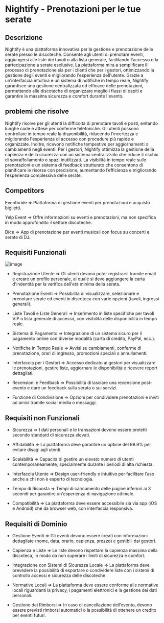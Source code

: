 # Nightify - Prenotazioni per le tue serate 


## Descrizione 
Nightify è una piattaforma innovativa per la gestione e prenotazione delle serate presso le discoteche. Consente agli utenti di prenotare eventi, aggiungersi alle liste dei tavoli o alla lista generale, facilitando l'accesso e la partecipazione a serate esclusive. La piattaforma mira a semplificare il processo di prenotazione sia per i clienti che per i gestori, ottimizzando la gestione degli eventi e migliorando l'esperienza dell'utente. Grazie a un’interfaccia intuitiva e un sistema di notifiche in tempo reale, Nightify garantisce una gestione centralizzata ed efficace delle prenotazioni, permettendo alle discoteche di organizzare meglio i flussi di ospiti e garantire la massima sicurezza e comfort durante l'evento.

## problemi che risolve 
Nightify risolve per gli utenti la difficoltà di prenotare tavoli e posti, evitando lunghe code e attese per conferme telefoniche. Gli utenti possono controllare in tempo reale la disponibilità, riducendo l’incertezza e migliorando l'esperienza di accesso con procedure più rapide e organizzate. Inoltre, ricevono notifiche tempestive per aggiornamenti o cambiamenti negli eventi.
Per i gestori, Nightify ottimizza la gestione della capienza e della sicurezza con un sistema centralizzato che riduce il rischio di sovraffollamento o spazi inutilizzati. La visibilità in tempo reale sulle prenotazioni e un sistema di feedback strutturato che consentono di pianificare le risorse con precisione, aumentando l’efficienza e migliorando l’esperienza complessiva delle serate.

## Competitors 
  Eventbride => Piattaforma di gestione eventi per prenotazioni e acquisto biglietti.
  
  Yelp Event => Offre informazioni su eventi e prenotazioni, ma non specifica in modo approfondito il settore discoteche.
  
  Dice => App di prenotazione per eventi musicali con focus su concerti e serate di DJ.
  
## Requisiti Funzionali 
![image](https://github.com/user-attachments/assets/4c5b566d-2cfb-4bb5-9474-c2516a873c71)

* Registrazione Utente => Gli utenti devono poter registrarsi tramite email e creare un profilo personale, al quale si deve aggiungere la carta d'indentità per la verifica dell'età minima della serata.

* Prenotazione Eventi => Possibilità di visualizzare, selezionare e prenotare serate ed eventi in discoteca con varie opzioni (tavoli, ingressi generali).

* Liste Tavoli e Liste Generali => Inserimento in liste specifiche per tavoli VIP o lista generale di accesso, con visibilità delle disponibilità in tempo reale.

* Sistema di Pagamento => Integrazione di un sistema sicuro per il pagamento online con diverse modalità (carta di credito, PayPal, ecc.).

* Notifiche in Tempo Reale => Avvisi su cambiamenti, conferme di prenotazione, orari di ingresso, promozioni speciali o annullamenti.

* Interfaccia per i Gestori => Accesso dedicato ai gestori per visualizzare le prenotazioni, gestire liste, aggiornare le disponibilità e ricevere report dettagliati.

* Recensioni e Feedback => Possibilità di lasciare una recensione post-evento e dare un feedback sulla serata o sui servizi.

* Funzione di Condivisione => Opzioni per condividere prenotazioni e inviti ad amici tramite social media o messaggi.
  
## Requisiti non Funzionali 
* Sicurezza => I dati personali e le transazioni devono essere protetti secondo standard di sicurezza elevati.

* Affidabilità => La piattaforma deve garantire un uptime del 99.9% per evitare disagi agli utenti.

* Scalabilità => Capacità di gestire un elevato numero di utenti contemporaneamente, specialmente durante i periodi di alta richiesta.

* Interfaccia Utente => Design user-friendly e intuitivo per facilitare l’uso anche a chi non è esperto di tecnologia.

* Tempo di Risposta => Tempi di caricamento delle pagine inferiori ai 3 secondi per garantire un'esperienza di navigazione ottimale.

* Compatibilità => La piattaforma deve essere accessibile sia via app (iOS e Android) che da browser web, con interfaccia responsiva.
## Requisiti di Dominio 
* Gestione Eventi => Gli eventi devono essere creati con informazioni dettagliate (nome, data, orario, capienza, prezzo) e gestibili dai gestori.
  
* Capienza e Liste => Le liste devono rispettare la capienza massima della discoteca, in modo da non superare i limiti di sicurezza e comfort.
  
* Integrazione con Sistemi di Sicurezza Locale => La piattaforma deve prevedere la possibilità di esportare o condividere liste con i sistemi di controllo accessi e sicurezza delle discoteche.
  
* Normative Locali => La piattaforma deve essere conforme alle normative locali riguardanti la privacy, i pagamenti elettronici e la gestione dei dati personali.
  
* Gestione dei Rimborsi => In caso di cancellazione dell’evento, devono essere previsti rimborsi automatici o la possibilità di ottenere un credito per eventi futuri.

